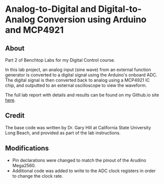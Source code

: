 # Analog-to-Digital and Digital-to-Analog Conversion using Arduino and MCP4921 #

## About ## 
Part 2 of Benchtop Labs for my Digital Control course.

In this lab project, an analog input (sine wave) from an external function generator is converted to a digital signal using the Arduino's onboard ADC. The digital signal is then converted back to analog using a MCP4921 IC chip, and outputted to an external oscilloscope to view the waveform.

The full lab report with details and results can be found on my Github.io site <a href="nolanschan.github.io/projects/adcdac">here</a>.

## Credit ##
The base code was written by Dr. Gary Hill at California State University Long Beach, and provided as part of the lab instructions.

## Modifications ##
- Pin declarations were changed to match the pinout of the Arudino Mega2560.
- Additional code was added to write to the ADC clock registers in order to change the clock rate.
